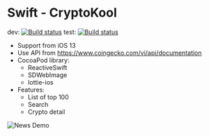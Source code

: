 # Swift - CryptoKool
dev: [![Build status](https://build.appcenter.ms/v0.1/apps/c58da641-072b-4fc8-8d94-17519875d782/branches/dev/badge)](https://appcenter.ms)
test: [![Build status](https://build.appcenter.ms/v0.1/apps/c58da641-072b-4fc8-8d94-17519875d782/branches/test/badge)](https://appcenter.ms)

- Support from iOS 13
- Use API from https://www.coingecko.com/vi/api/documentation
- CocoaPod library:
    - ReactiveSwift
    - SDWebImage
    - lottie-ios
- Features:
    - List of top 100
    - Search
    - Crypto detail


![News Demo](Demo/demo.gif)


